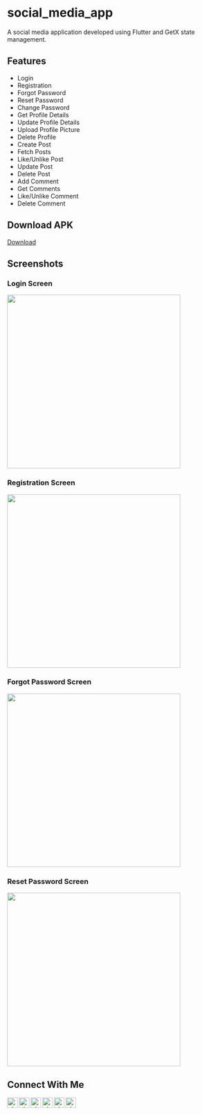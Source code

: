 # social_media_app

A social media application developed using Flutter and GetX state management.


## Features

- Login
- Registration
- Forgot Password
- Reset Password
- Change Password
- Get Profile Details
- Update Profile Details
- Upload Profile Picture
- Delete Profile
- Create Post
- Fetch Posts
- Like/Unlike Post
- Update Post
- Delete Post
- Add Comment
- Get Comments
- Like/Unlike Comment
- Delete Comment


## Download APK

[Download](https://github.com/nixrajput/social-media-app-flutter/releases/tag/v1.0.0-beta)


## Screenshots

### Login Screen

<img src="screenshots/login.png" alt="" width="400" />

### Registration Screen

<img src="screenshots/register.png" alt="" width="400" />

### Forgot Password Screen

<img src="screenshots/forgot.png" alt="" width="400" />

### Reset Password Screen

<img src="screenshots/reset.png" alt="" width="400" />


## Connect With Me

[<img align="left" alt="nixrajput | Website" width="24px" src="https://raw.githubusercontent.com/nixrajput/nixlab-files/master/images/icons/globe-icon.svg" />][website]

[<img align="left" alt="nixrajput | GitHub" width="24px" src="https://raw.githubusercontent.com/nixrajput/nixlab-files/master/images/icons/github-brands.svg" />][github]

[<img align="left" alt="nixrajput | Instagram" width="24px" src="https://raw.githubusercontent.com/nixrajput/nixlab-files/master/images/icons/instagram-brands.svg" />][instagram]

[<img align="left" alt="nixrajput | Facebook" width="24px" src="https://raw.githubusercontent.com/nixrajput/nixlab-files/master/images/icons/facebook-brands.svg" />][facebook]

[<img align="left" alt="nixrajput | Twitter" width="24px" src="https://raw.githubusercontent.com/nixrajput/nixlab-files/master/images/icons/twitter-brands.svg" />][twitter]

[<img align="left" alt="nixrajput | LinkedIn" width="24px" src="https://raw.githubusercontent.com/nixrajput/nixlab-files/master/images/icons/linkedin-in-brands.svg" />][linkedin]


[github]: https://github.com/nixrajput
[website]: https://nixlab.co.in
[facebook]: https://facebook.com/nixrajput07
[twitter]: https://twitter.com/nixrajput07
[instagram]: https://instagram.com/nixrajput
[linkedin]: https://linkedin.com/in/nixrajput
